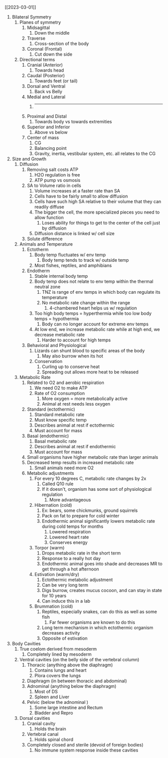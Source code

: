 [[2023-03-01]]

1. Bilateral Symmetry
	1. Planes of symmetry
		1. Midsagittal
			1. Down the middle
		2. Traverse
			1. Cross-section of the body
		3. Coronal (Frontal)
			1. Cut down the side
	2. Directional terms
		1. Cranial (Anterior)
			1. Towards head
		2. Caudal (Posterior)
			1. Towards feet (or tail)
		3. Dorsal and Ventral
			1. Back vs Belly
		4. Medial and Lateral
			1. ---
		5. Proximal and Distal
			1. Towards body vs towards extremities
		6. Superior and Inferior
			1. Above vs below
		7. Center of mass
			1. CG
			2. Balancing point
			3. Gravity, inertia, vestibular system, etc. all relates to the CG
2. Size and Growth
	1. Diffusion
		1. Removing salt costs ATP
			1. H2O regulation is free
			2. ATP pump vs osmosis
		2. SA to Volume ratio in cells 
			1. Volume increases at a faster rate than SA
			2. Cells have to be fairly small to allow diffusion 
			3. Cells have such high SA relative to their volume that they can readily diffuse
			4. The bigger the cell, the more specialized pieces you need to allow function
				1. Loses ability for things to get to the center of the cell just by diffusion
			5. Diffusion distance is linked w/ cell size
		3. Solute difference
	2. Animals and Temperature
		1. Ectotherm
			1. Body temp fluctuates w/ env temp
				1. Body temp tends to track w/ outside temp
			2. Most fishes, reptiles, and amphibians
		2. Endotherm
			1. Stable internal body temp
			2. Body temp does not relate to env temp within the thermal neutral zone
				1. TNZ is range of env temps in which body can regulate its temperature
				2. No metabolic rate change within the range
					1. 4-chambered heart helps us w/ regulation
			3. Too high body temps = hyperthermia while too low body temps = hypothermia
				1. Body can no longer account for extreme env temps
			4. At low end, we increase metabolic rate while at high end, we decrease metabolic rate
				1. Harder to account for high temps 
		3. Behavioral and Physiological
			1. Lizards can shunt blood to specific areas of the body
				1. May also burrow when its hot
			2. Conservation 
				1. Curling up to conserve heat
				2. Spreading out allows more heat to be released
	3. Metabolic Rate
		1. Related to O2 and aerobic respiration
			1. We need O2 to make ATP
			2. Rate of O2 consumption 
				1. More oxygen = more metabolically active
				2. Animal at rest needs less oxygen
		2. Standard (ectothermic)
			1. Standard metabolic rate
			2. Must know specific temp
			3. Describes animal at rest if ectothermic
			4. Must account for mass
		3. Basal (endothermic)
			1. Basal metabolic rate
			2. Describes animal at rest if endothermic
			3. Must account for mass 
		4. Small organisms have higher metabolic rate than larger animals 
		5. Decreased temp results in increased metabolic rate
			1. Small animals need more O2
		6. Metabolic adjustments
			1. For every 10 degrees C, metabolic rate changes by 2x
				1. Called Q10 rule
				2. If it doesn't, organism has some sort of physiological regulation 
					1. More advantageous 
			2. Hibernation (cold)
				1. Ex: bears, some chickmunks, ground squirrels 
				2. Pack on fat to prepare for cold winter
				3. Endothermic animal significantly lowers metabolic rate during cold temps for months 
					1. Lowered respiration
					2. Lowered heart rate
					3. Conserves energy
			3. Torpor (warm)
				1. Drops metabolic rate in the short term
				2. Response to a really hot day
				3. Endothermic animal goes into shade and decreases MR to get through a hot afternoon
			4. Estivation (warm/dry)
				1. Ectothermic metabolic adjustment 
				2. Can be very long term
				3. Digs burrow, creates mucus cocoon, and can stay in state for 10 years
				4. Can induce this in a lab
			5. Brummation (cold)
				1. Reptiles, especially snakes, can do this as well as some fish
					1. Far fewer organisms are known to do this
				2. Long term mechanism in which ectothermic organism decreases activity
				3. Opposite of estivation
3. Body Cavities
	1. True coelom derived from mesoderm
		1. Completely lined by mesoderm
	2. Ventral cavities (on the belly side of the vertebral column)
		1. Thoracic (anything above the diaphragm)
			1. Contains lungs and heart
			2. Plora covers the lungs
		2. Diaphragm (in between thoracic and abdominal)
		3. Adnominal (anything below the diaphragm)
			1. Most of DS
			2. Spleen and Liver
		4. Pelvic (below the adnominal )
			1. Some large intestine and Rectum
			2. Bladder and Repro
	3. Dorsal cavities
		1. Cranial cavity
			1. Holds the brain
		2. Vertebral canal
			1. Holds spinal chord
		3. Completely closed and sterile (devoid of foreign bodies)
			1. No immune system response inside these cavities
